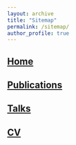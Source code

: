 ```yaml
---
layout: archive
title: "Sitemap"
permalink: /sitemap/
author_profile: true
---
```


[Home](https://cgmacdonald.github.io)
---

[Publications](https://cgmacdonald.github.io/publications)
---

[Talks](https://cgmacdonald.github.io/talks)
---

[CV](https://cgmacdonald.github.io/cv)
---
